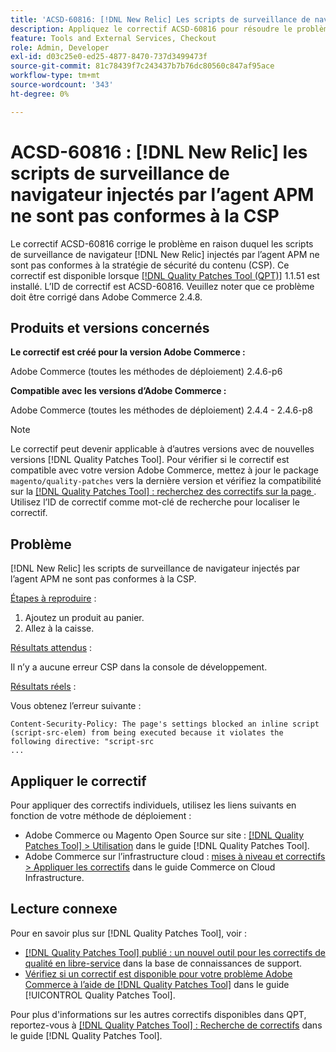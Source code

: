 ```yaml
---
title: 'ACSD-60816: [!DNL New Relic] Les scripts de surveillance de navigateur injectés par l’agent APM ne sont pas conformes à la CSP'
description: Appliquez le correctif ACSD-60816 pour résoudre le problème Adobe Commerce en raison duquel les scripts de surveillance de navigateur  [!DNL New Relic] injectés par l’agent APM ne sont pas conformes à la stratégie de sécurité du contenu (CSP), ce qui empêche leur exécution.
feature: Tools and External Services, Checkout
role: Admin, Developer
exl-id: d03c25e0-ed25-4877-8470-737d3499473f
source-git-commit: 81c78439f7c243437b7b76dc80560c847af95ace
workflow-type: tm+mt
source-wordcount: '343'
ht-degree: 0%

---
```


# ACSD-60816 : [!DNL New Relic] les scripts de surveillance de navigateur injectés par l’agent APM ne sont pas conformes à la CSP

Le correctif ACSD-60816 corrige le problème en raison duquel les scripts de surveillance de navigateur [!DNL New Relic] injectés par l’agent APM ne sont pas conformes à la stratégie de sécurité du contenu (CSP). Ce correctif est disponible lorsque [[!DNL Quality Patches Tool (QPT)]](https://experienceleague.adobe.com/en/docs/commerce-knowledge-base/kb/announcements/commerce-announcements/magento-quality-patches-released-new-tool-to-self-serve-quality-patches) 1.1.51 est installé. L’ID de correctif est ACSD-60816. Veuillez noter que ce problème doit être corrigé dans Adobe Commerce 2.4.8.

## Produits et versions concernés

**Le correctif est créé pour la version Adobe Commerce :**

Adobe Commerce (toutes les méthodes de déploiement) 2.4.6-p6

**Compatible avec les versions d’Adobe Commerce :**

Adobe Commerce (toutes les méthodes de déploiement) 2.4.4 - 2.4.6-p8

>[!NOTE]
>
>Le correctif peut devenir applicable à d’autres versions avec de nouvelles versions [!DNL Quality Patches Tool]. Pour vérifier si le correctif est compatible avec votre version Adobe Commerce, mettez à jour le package `magento/quality-patches` vers la dernière version et vérifiez la compatibilité sur la [[!DNL Quality Patches Tool] : recherchez des correctifs sur la page ](https://experienceleague.adobe.com/tools/commerce-quality-patches/index.html). Utilisez l’ID de correctif comme mot-clé de recherche pour localiser le correctif.

## Problème

[!DNL New Relic] les scripts de surveillance de navigateur injectés par l’agent APM ne sont pas conformes à la CSP.

<u>Étapes à reproduire</u> :

1. Ajoutez un produit au panier.
1. Allez à la caisse.

<u>Résultats attendus</u> :

Il n’y a aucune erreur CSP dans la console de développement.

<u>Résultats réels</u> :

Vous obtenez l’erreur suivante :

```
Content-Security-Policy: The page's settings blocked an inline script (script-src-elem) from being executed because it violates the following directive: "script-src 
...
```

## Appliquer le correctif

Pour appliquer des correctifs individuels, utilisez les liens suivants en fonction de votre méthode de déploiement :

* Adobe Commerce ou Magento Open Source sur site : [[!DNL Quality Patches Tool] > Utilisation](/help/tools/quality-patches-tool/usage.md) dans le guide [!DNL Quality Patches Tool].
* Adobe Commerce sur l’infrastructure cloud : [mises à niveau et correctifs > Appliquer les correctifs](https://experienceleague.adobe.com/docs/commerce-cloud-service/user-guide/develop/upgrade/apply-patches.html) dans le guide Commerce on Cloud Infrastructure.

## Lecture connexe

Pour en savoir plus sur [!DNL Quality Patches Tool], voir :

* [[!DNL Quality Patches Tool] publié : un nouvel outil pour les correctifs de qualité en libre-service](https://experienceleague.adobe.com/en/docs/commerce-knowledge-base/kb/announcements/commerce-announcements/magento-quality-patches-released-new-tool-to-self-serve-quality-patches) dans la base de connaissances de support.
* [Vérifiez si un correctif est disponible pour votre problème Adobe Commerce à l’aide de  [!DNL Quality Patches Tool]](/help/tools/quality-patches-tool/patches-available-in-qpt/check-patch-for-magento-issue-with-magento-quality-patches.md) dans le guide [!UICONTROL Quality Patches Tool].


Pour plus d&#39;informations sur les autres correctifs disponibles dans QPT, reportez-vous à [[!DNL Quality Patches Tool] : Recherche de correctifs](https://experienceleague.adobe.com/tools/commerce-quality-patches/index.html) dans le guide [!DNL Quality Patches Tool].
